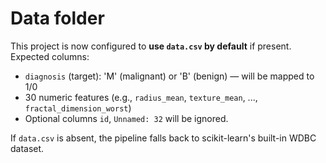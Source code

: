 
# Data folder

This project is now configured to **use `data.csv` by default** if present.
Expected columns:
- `diagnosis` (target): 'M' (malignant) or 'B' (benign) — will be mapped to 1/0
- 30 numeric features (e.g., `radius_mean`, `texture_mean`, ..., `fractal_dimension_worst`)
- Optional columns `id`, `Unnamed: 32` will be ignored.

If `data.csv` is absent, the pipeline falls back to scikit-learn's built-in WDBC dataset.
